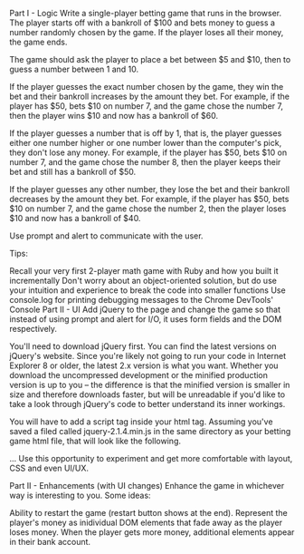 Part I - Logic
Write a single-player betting game that runs in the browser. The player starts off with a bankroll of $100 and bets money to guess a number randomly chosen by the game. If the player loses all their money, the game ends.

The game should ask the player to place a bet between $5 and $10, then to guess a number between 1 and 10.

If the player guesses the exact number chosen by the game, they win the bet and their bankroll increases by the amount they bet. For example, if the player has $50, bets $10 on number 7, and the game chose the number 7, then the player wins $10 and now has a bankroll of $60.

If the player guesses a number that is off by 1, that is, the player guesses either one number higher or one number lower than the computer's pick, they don't lose any money. For example, if the player has $50, bets $10 on number 7, and the game chose the number 8, then the player keeps their bet and still has a bankroll of $50.

If the player guesses any other number, they lose the bet and their bankroll decreases by the amount they bet. For example, if the player has $50, bets $10 on number 7, and the game chose the number 2, then the player loses $10 and now has a bankroll of $40.

Use prompt and alert to communicate with the user.



Tips:

Recall your very first 2-player math game with Ruby and how you built it incrementally
Don't worry about an object-oriented solution, but do use your intuition and experience to break the code into smaller functions
Use console.log for printing debugging messages to the Chrome DevTools' Console
Part II - UI
Add jQuery to the page and change the game so that instead of using prompt and alert for I/O, it uses form fields and the DOM respectively.

You'll need to download jQuery first. You can find the latest versions on jQuery's website. Since you're likely not going to run your code in Internet Explorer 8 or older, the latest 2.x version is what you want. Whether you download the uncompressed development or the minified production version is up to you – the difference is that the minified version is smaller in size and therefore downloads faster, but will be unreadable if you'd like to take a look through jQuery's code to better understand its inner workings.

You will have to add a script tag inside your html <head> tag. Assuming you've saved a filed called jquery-2.1.4.min.js in the same directory as your betting game html file, that will look like the following.

<head>
  ...
  <script src="jquery-2.1.4.min.js"></script>
</head>
Use this opportunity to experiment and get more comfortable with layout, CSS and even UI/UX.

Part II - Enhancements (with UI changes)
Enhance the game in whichever way is interesting to you. Some ideas:

Ability to restart the game (restart button shows at the end).
Represent the player's money as inidividual DOM elements that fade away as the player loses money. When the player gets more money, additional elements appear in their bank account.